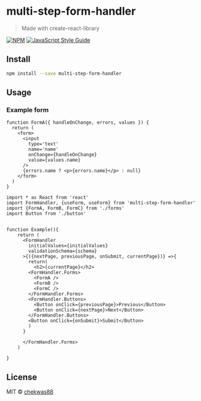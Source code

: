 # multi-step-form-handler

> Made with create-react-library

[![NPM](https://img.shields.io/npm/v/multi-step-form-handler.svg)](https://www.npmjs.com/package/multi-step-form-handler) [![JavaScript Style Guide](https://img.shields.io/badge/code_style-standard-brightgreen.svg)](https://standardjs.com)

## Install

```bash
npm install --save multi-step-form-handler
```

## Usage

### Example form

```tsx
function FormA({ handleOnChange, errors, values }) {
  return (
    <form>
      <input
        type='text'
        name='name'
        onChange={handleOnChange}
        value={values.name}
      />
      {errors.name ? <p>{errors.name}</p> : null}
    </form>
  )
}
```

```tsx
import * as React from 'react'
import FormHandler, {useForm, useForm} from 'multi-step-form-handler'
import {FormA, FormB, FormC} from './forms'
import Button from './button'


function Example(){
    return (
      <FormHandler
        initialValues={initialValues}
        validationSchema={schema}
      >{({nextPage, previousPage, onSubmit, currentPage})} =>{
        return(
          <h2>{currentPage}</h2>
        <FormHandler.Forms>
          <FormA />
          <FormB />
          <FormC />
        </FormHandler.Forms>
        <FormHandler.Buttons>
          <Button onClick={previousPage}>Previous</Button>
          <Button onClick={nextPage}>Next</Button>
        </FormHandler.Buttons>
        <Button onClick={onSubmit}>Submit</Button>
        )
      }

      </FormHandler.Forms>
    )

}
```

## License

MIT © [chekwas88](https://github.com/chekwas88)

